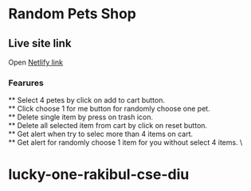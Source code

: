 # Random Pets Shop

## Live site link
Open [Netlify link](https://incandescent-rugelach-89e11f.netlify.app/)

### Fearures
** Select 4 petes by click on add to cart button. \
** Click choose 1 for me button for randomly choose one pet. \
** Delete single item by press on trash icon. \
** Delete all selected item from cart by click on reset button. \
** Get alert when try to selec more than 4 items on cart. \
** Get alert for randomly choose 1 item for you without select 4 items. \

# lucky-one-rakibul-cse-diu
